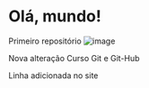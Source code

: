 # Olá, mundo!
 Primeiro repositório
![image](https://github.com/Ghost-0102/Ol--mundo-/assets/116311321/53ad4658-cf24-45d2-a18b-6076cf02c0c2)

Nova alteração
Curso Git e Git-Hub

Linha adicionada no site
